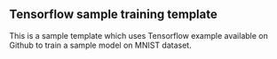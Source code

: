 ## Tensorflow sample training template

This is a sample template which uses Tensorflow example available on Github to train a sample model on MNIST dataset.
